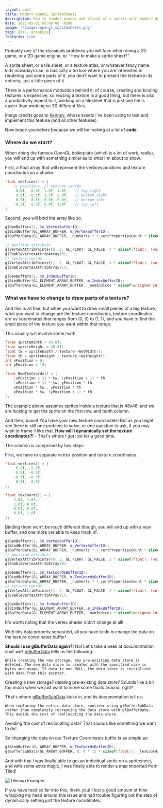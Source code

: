 ```yaml
---
layout: post
title: Modern OpenGL SpriteSheets
description: How to render pieces and slices of a sprite with modern OpenGL
date: 2021-05-01 09:00:00 -0200
image: '/images/opengl_spritesheets.png'
tags: [c++, graphics]
featured: true
---
```



Probably one of the classicals problems you will face when doing a 2D game, or a 2D game engine, is: "How to make a sprite sheet?". 

A sprite sheet, or a tile sheet, or a texture atlas, or whatever fancy name kids nowadays use, is basically a texture where you are interested in rendering just some parts of it, you don't want to present the texture in its entirety, just a little piece of it. 

There is a performance motivation behind it, of course, creating and binding textures is expensive, so reusing a texture is a good thing, but there is also a productivity aspect to it, working on a tilesheet that is just one file is easier than working on 30 different files.

Image credits goes to [Kenney](https://www.kenney.nl), whose assets I've been using to test and implement this feature (and all other features).

Now brace yourselves because we will be looking at a lot of **code**.

### Where do we start?

When doing the famous OpenGL boilerplate (which is a lot of work, really), you will end up with something similar as to what I'm about to show.

First, a float array that will represent the vertices positions and texture coordinates on a shader.

```cpp
float vertices[] = {
	// positions  // texture coords
	 0.5f,  0.5f, 1.0f, 1.0f,   // top right
	 0.5f, -0.5f, 1.0f, 0.0f,   // bottom right
	-0.5f, -0.5f, 0.0f, 0.0f,   // bottom left
	-0.5f,  0.5f, 0.0f, 1.0f    // top left 
}
```

Second, you will bind the array like so.

```cpp
glGenBuffers(1, &m_VertexBufferID);
glBindBuffer(GL_ARRAY_BUFFER, m_VertexBufferID);
glBufferData(GL_ARRAY_BUFFER, _numVerts * (_vertPropertiesCount * sizeof(float)), _verts, GL_STATIC_DRAW);

// position attribute
glVertexAttribPointer(0, 2, GL_FLOAT, GL_FALSE, 4 * sizeof(float), (void*)0);
glEnableVertexAttribArray(0);
// texture coords
glVertexAttribPointer(1, 2, GL_FLOAT, GL_FALSE, 4 * sizeof(float), (void*)(2 * sizeof(float)));
glEnableVertexAttribArray(1);

glGenBuffers(1, &m_IndexBufferID);
glBindBuffer(GL_ELEMENT_ARRAY_BUFFER, m_IndexBufferID);
glBufferData(GL_ELEMENT_ARRAY_BUFFER, _numIndices * sizeof(unsigned int), _indices, GL_STATIC_DRAW);
```

### What we have to change to draw parts of a texture?

And this is all fine, but when you want to draw small pieces of a big texture, what you want to change are the texture coordinates, texture coordinates are uv coordinates that ranges from (0, 0) to (1, 1), and you have to find the small piece of the texture you want within that range.

This usually will involve some math.

```cpp
float spriteWidth = 48.0f;
float spriteHeight = 48.0f;
float tw = spriteWidth / texture->GetWidth();
float th = spriteHeight / texture->GetHeight();
int xPosition = 0;
int yPosition = 10;

float NewTexCoords[] = {
	(xPosition + 1) * tw, (yPosition + 1) * th,
	(xPosition + 1) * tw, yPosition * th,
	xPosition * tw , yPosition * th,
	xPosition * tw, (yPosition + 1) * th
};
```

The example above assumes sprites inside a texture that is 48x48, and we are looking to get the sprite on the first row, and tenth column.

And then, boom! You have your new texture coordinates! But as you might see there is still one problem to solve, or one question to ask, if you may wish to frame it like that. **How will I dynamically set the texture coordinates?!** - That's where I got lost for a good time.

The solution is comprised by two steps.

First, we have to separate vertex position and texture coordinates.

```cpp
float vertices[] = {
	 0.5f,  0.5f,
	 0.5f, -0.5f,
	-0.5f, -0.5f,
	-0.5f,  0.5f
};

float texCoords[] = {
	1.0f, 1.0f,
	1.0f, 0.0f,
	0.0f, 0.0f,
	0.0f, 1.0f
};
```

Binding them won't be much different though, you will end up with a new buffer, and one more variable to keep track of.

```cpp
glGenBuffers(1, &m_VertexBufferID);
glBindBuffer(GL_ARRAY_BUFFER, m_VertexBufferID);
glBufferData(GL_ARRAY_BUFFER, _numVerts * (_vertPropertiesCount * sizeof(float)), _verts, GL_STATIC_DRAW);
// position attribute
glVertexAttribPointer(0, 2, GL_FLOAT, GL_FALSE, 2 * sizeof(float), (void*)0);
glEnableVertexAttribArray(0);

glGenBuffers(1, &m_TexCoordsBufferID);
glBindBuffer(GL_ARRAY_BUFFER, m_TexCoordsBufferID);
glBufferData(GL_ARRAY_BUFFER, _numVerts * (_vertPropertiesCount * sizeof(float)), _texCoords, GL_STATIC_DRAW);
// texture coords
glVertexAttribPointer(1, 2, GL_FLOAT, GL_FALSE, 2 * sizeof(float), (void*)0);
glEnableVertexAttribArray(1);

glGenBuffers(1, &m_IndexBufferID);
glBindBuffer(GL_ELEMENT_ARRAY_BUFFER, m_IndexBufferID);
glBufferData(GL_ELEMENT_ARRAY_BUFFER, _numIndices * sizeof(unsigned int), _indices, GL_STATIC_DRAW);
```

It's worth noting that the vertex shader didn't change at all!

With this data properly separated, all you have to do is change the data on the texture coordinates buffer!

**Should I use glBufferData again?!** No! Let's take a peek at *documentation*, shall we? [glBufferData](https://www.khronos.org/registry/OpenGL-Refpages/gl4/html/glBufferData.xhtml) tells us the following: 

```
While creating the new storage, any pre-existing data store is deleted. The new data store is created with the specified size in bytes and usage. If data is not NULL, the data store is initialized with data from this pointer.
```

Creating a new storage? deleting pre-existing data store? Sounds like a bit too much when we just want to move some floats around, right?

That's where [glBufferSubData](https://www.khronos.org/registry/OpenGL-Refpages/gl4/html/glBufferSubData.xhtml) kicks in, and its documentation tell us: 

```
When replacing the entire data store, consider using glBufferSubData rather than completely recreating the data store with glBufferData. This avoids the cost of reallocating the data store.
```

Avoiding the cost of reallocating data? That sounds like something we want to do!

So changing the data on our Texture Coordinates buffer is as simple as:

```cpp
glBindBuffer(GL_ARRAY_BUFFER, m_TexCoordsBufferID);
glBufferSubData(GL_ARRAY_BUFFER, 0, 4 * (2 * sizeof(float)), _texCoords);
```

And with that I was finally able to get an individual sprite on a spritesheet, and with some extra magic, I was finally able to render a map imported from Tiled!

![Tilemap Example]({{site.baseurl}}/images/opengl_spritesheet_1.png)

If you have read so far into this, thank you! I lost a good amount of time wrapping my head around this issue and had trouble figuring out the step of dynamically setting *just* the texture coordinates.
